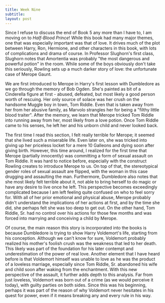 ```yaml
---
title: Week Nine
subtitle: 
layout: post
---
```




Since I refuse to discuss the end of Book 5 any more than I have to, I am moving on to *Half-Blood Prince*! While this book had many major themes, one that was especially important was that of love. It drives much of the plot between Harry, Ron, Hermione, and other characters in this book, with lots of complications and drama of course. In Professor Slughorn's first class, Slughorn notes that Amortentia was probably "the most dangerous and powerful potion" in the room. While some of the boys obviously don't take this seriously, Rowling sets up a much darker story of love: the unfortunate case of Merope Gaunt.

We are first introduced to Merope in Harry's first lesson with Dumbledore as we go through the memory of Bob Ogden. She's painted as bit of a Cinderella figure at first - abused, defeated, but most likely a good person worth of rescuing. Her only source of solace was her crush on the handsome Muggle boy in town, Tom Riddle. Even that is taken away from her from her abusive family, as Marvolo strangles her for being a "filthy little blood traiter". After the memory, we learn that Merope tricked Tom Riddle into running away from her, most likely from a love potion. Once Tom Riddle came to his senses, he left her and his unborn child and never looked back. 

The first time I read this section, I felt really terrible for Merope; it seemed that she lived such a miserable life. Even later on, she was tricked into giving up her priceless locket for a mere 10 Galleons and dying soon after giving birth. However, this time around, I realized for the first time that Merope (partially innocently) was committing a form of sexual assault on Tom Riddle. It was hard to notice before, especially with the construct Rowling creates to introduce Merope to us. On top of that, the stereotypical gender roles of sexual assault are flipped, with the woman in this case drugging and assaulting the man. Furthermore, Dumbledore also notes that she most likely felt terrible about it, not able to bring herself to do magic or have any desire to live once he left. This perspective becomes exceedingly complicated because I am left feeling quite confused on who to feel sorry for. With all of her prior emotional and physical abuse, Merope probably didn't understand the implications of her actions at first, and by the time she did, she perhaps felt she was too deep to get out. On the other hand, Tom Riddle, Sr. had no control over his actions for those few months and was forced into marrying and conceiving a child by Merope. 

Of course, the main reason this story is incorporated into the books is because Dumbledore is trying to show Harry Voldemort's life, starting from his conception. Although we can't know for sure, Voldemort probably realized his mother's foolish crush was the weakness that led to her death. This likely was part of the foundation for his later contempt and underestimation of the power of real love. Another element that I have heard before is that Voldemort  himself was unable to love as he was the product of a loveless marriage, especially since Tom Riddle, Sr. abandoned his wife and child soon after waking from the enchantment. With this new perspective of the assault, it further adds depth to this analysis. Far from just loveless, Voldemort was born out of a crime (as we would perceive it today), with guilty parties on both sides. Since this was his beginning, perhaps it was part of the reason of why Voldemort never hesitates in his quest for power, even if it means breaking any and every rule in his way.  